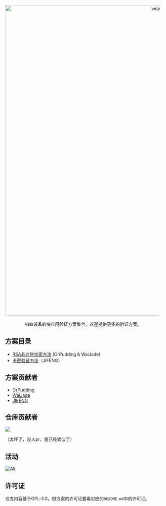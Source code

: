 <div align="center">
	<br>
	<br>
    <picture>
      <source media="(prefers-color-scheme: light)" srcset="/image/logos/gh-black.svg">
      <source media="(prefers-color-scheme: dark)" srcset="/image/logos/gh-white.svg">
      <img src="/images/logo/gh-black.svg" alt="vela verify" width="1000">
    </picture>
	<br>
	<br>
</div>

<div align="center">
  Vela设备的快应用验证方案集合，欢迎提供更多的验证方案。
</div>

## 方案目录
- [RSA非对称加密方法](/RSA非对称加密方法) (OrPudding & WaiJade)
- [卡密验证方法](/卡密验证方法-JIFENG)（JIFENG）
## 方案贡献者
- [OrPudding](https://github.com/OrPudding)
- [WaiJade](https://github.com/CheongSzesuen)
- [JIFENG](https://github.com/jfgege)
## 仓库贡献者

<a href="https://github.com/CheongSzesuen/VelaVerify/graphs/contributors">
  <img src="https://contrib.rocks/image?repo=CheongSzesuen/VelaVerify" />
</a>

（太坏了，没人pr，我已经累似了）

## 活动
![Alt](https://repobeats.axiom.co/api/embed/62218e68abe9307a95fff6cf7e05cffb24c65ed9.svg "Repobeats analytics image")

## 许可证
仓库内容基于GPL-3.0，但方案的许可证要看对应的`README.md`中的许可证。
